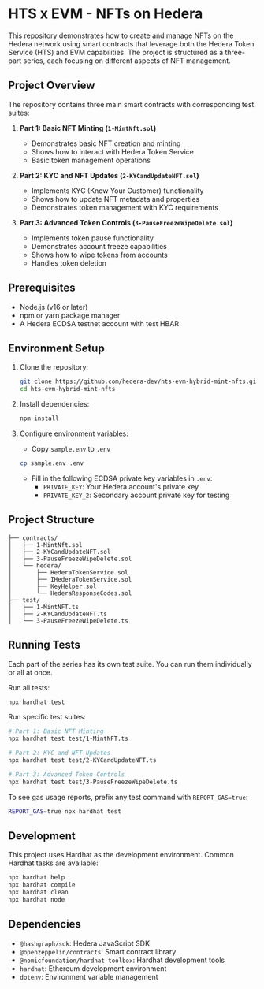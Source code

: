 # HTS x EVM - NFTs on Hedera

This repository demonstrates how to create and manage NFTs on the Hedera network using smart contracts that leverage both the Hedera Token Service (HTS) and EVM capabilities. The project is structured as a three-part series, each focusing on different aspects of NFT management.

## Project Overview

The repository contains three main smart contracts with corresponding test suites:

1. **Part 1: Basic NFT Minting (`1-MintNft.sol`)**
   - Demonstrates basic NFT creation and minting
   - Shows how to interact with Hedera Token Service
   - Basic token management operations

2. **Part 2: KYC and NFT Updates (`2-KYCandUpdateNFT.sol`)**
   - Implements KYC (Know Your Customer) functionality
   - Shows how to update NFT metadata and properties
   - Demonstrates token management with KYC requirements

3. **Part 3: Advanced Token Controls (`3-PauseFreezeWipeDelete.sol`)**
   - Implements token pause functionality
   - Demonstrates account freeze capabilities
   - Shows how to wipe tokens from accounts
   - Handles token deletion

## Prerequisites

- Node.js (v16 or later)
- npm or yarn package manager
- A Hedera ECDSA testnet account with test HBAR

## Environment Setup

1. Clone the repository:
   ```bash
   git clone https://github.com/hedera-dev/hts-evm-hybrid-mint-nfts.git
   cd hts-evm-hybrid-mint-nfts
   ```

2. Install dependencies:
   ```bash
   npm install
   ```

3. Configure environment variables:
   - Copy `sample.env` to `.env`
   ```bash
   cp sample.env .env
   ```
   - Fill in the following ECDSA private key variables in `.env`:
     - `PRIVATE_KEY`: Your Hedera account's private key
     - `PRIVATE_KEY_2`: Secondary account private key for testing

## Project Structure

```
├── contracts/
│   ├── 1-MintNft.sol
│   ├── 2-KYCandUpdateNFT.sol
│   ├── 3-PauseFreezeWipeDelete.sol
│   └── hedera/
│       ├── HederaTokenService.sol
│       ├── IHederaTokenService.sol
│       ├── KeyHelper.sol
│       └── HederaResponseCodes.sol
├── test/
│   ├── 1-MintNFT.ts
│   ├── 2-KYCandUpdateNFT.ts
│   └── 3-PauseFreezeWipeDelete.ts
```

## Running Tests

Each part of the series has its own test suite. You can run them individually or all at once.

Run all tests:
```bash
npx hardhat test
```

Run specific test suites:
```bash
# Part 1: Basic NFT Minting
npx hardhat test test/1-MintNFT.ts

# Part 2: KYC and NFT Updates
npx hardhat test test/2-KYCandUpdateNFT.ts

# Part 3: Advanced Token Controls
npx hardhat test test/3-PauseFreezeWipeDelete.ts
```

To see gas usage reports, prefix any test command with `REPORT_GAS=true`:
```bash
REPORT_GAS=true npx hardhat test
```

## Development

This project uses Hardhat as the development environment. Common Hardhat tasks are available:

```bash
npx hardhat help
npx hardhat compile
npx hardhat clean
npx hardhat node
```

## Dependencies

- `@hashgraph/sdk`: Hedera JavaScript SDK
- `@openzeppelin/contracts`: Smart contract library
- `@nomicfoundation/hardhat-toolbox`: Hardhat development tools
- `hardhat`: Ethereum development environment
- `dotenv`: Environment variable management
